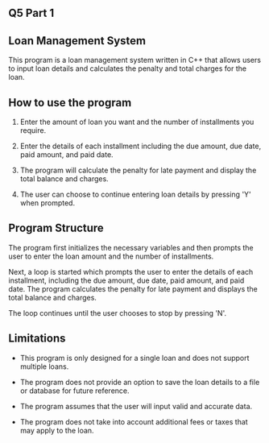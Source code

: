 ## Q5 Part 1

## Loan Management System

This program is a loan management system written in C++ that allows users to input loan details and calculates the penalty and total charges for the loan. 

## How to use the program

1. Enter the amount of loan you want and the number of installments you require.

2. Enter the details of each installment including the due amount, due date, paid amount, and paid date.

3. The program will calculate the penalty for late payment and display the total balance and charges.

4. The user can choose to continue entering loan details by pressing 'Y' when prompted.

## Program Structure

The program first initializes the necessary variables and then prompts the user to enter the loan amount and the number of installments. 

Next, a loop is started which prompts the user to enter the details of each installment, including the due amount, due date, paid amount, and paid date. The program calculates the penalty for late payment and displays the total balance and charges.

The loop continues until the user chooses to stop by pressing 'N'.

## Limitations

- This program is only designed for a single loan and does not support multiple loans.

- The program does not provide an option to save the loan details to a file or database for future reference.

- The program assumes that the user will input valid and accurate data. 

- The program does not take into account additional fees or taxes that may apply to the loan.
